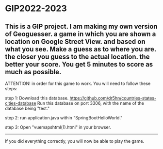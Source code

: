 # GIP2022-2023
This is a GIP project. I am making my own version of Geoguesser.
a game in which you are shown a location on Google Street View. and based on what you see. Make a guess as to where you are.
the closer you guess to the actual location. the better your score.
You get 5 minutes to score as much as possible.
--------------------------------------------------------------------------
ATTENTION!
in order for this game to work. You will need to follow these steps:

step 1:
Download this database.
https://github.com/dr5hn/countries-states-cities-database
Run this database on port 3306, with the name of the database being "test."

step 2:
run application.java within "SpringBootHelloWorld."

step 3:
Open "vuemapshtml(1).html" in your browser.

--------------------------------------------------------------------------
If you did everything correctly, you will now be able to play the game.

